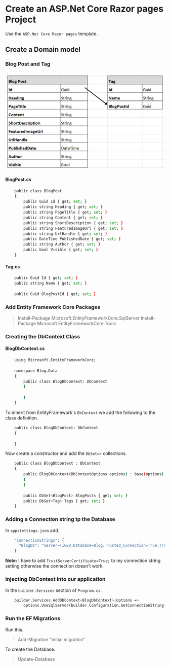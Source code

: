 # Create an ASP.Net Core Razor pages Project

Use the ``ASP.Net Core Razor pages`` template.

## Create a Domain model

### Blog Post and Tag

![Domain model](assets/images/domain-model.jpg "Domain model")

#### BlogPost.cs

```bash
    public class BlogPost
    {
        public Guid Id { get; set; }
        public string Heading { get; set; }
        public string PageTitle { get; set; }
        public string Content { get; set; }
        public string ShortDescription { get; set; }
        public string FeaturedImageUrl { get; set; }
        public string UrlHandle { get; set; }
        public DateTime PublishedDate { get; set; }
        public string Author { get; set; }
        public bool Visible { get; set; }
    }
```

#### Tag.cs

```bash
    public Guid Id { get; set; }
    public string Name { get; set; }

    public Guid BlogPostId { get; set; }
```

### Add Entity Framework Core Packages

> Install-Package Microsoft.EntityFrameworkCore.SqlServer
> Install-Package Microsoft.EntityFrameworkCore.Tools

### Creating the DbContext Class

#### BlogDbContext.cs

```bash
    using Microsoft.EntityFrameworkCore;

    namespace Blog.Data
    {
        public class BlogDbContext: DbContext
        {

        }
    }
```

To inherit from EntityFramework's ``DbContext`` we add the following to the class definition.

```bash
    public class BlogDbContext: DbContext
    {

    }
```

Now create a constructor and add the ``DbSet<>`` collections.

```bash
    public class BlogDbContext : DbContext
    {
        public BlogDbContext(DbContextOptions options) : base(options)
        {
        }

        public DbSet<BlogPost> BlogPosts { get; set; }
        public DbSet<Tag> Tags { get; set; }
    }
```

### Adding a Connection string tp the Database

In ``appstettings.json`` add.

```bash
    "ConnectionStrings": {
      "BlogDb": "Server=TIGER;Database=Blog;Trusted_Connection=True;TrustServerCertificate=True;"
    }
```

**Note:** I have to add ``TrustServerCertificate=True;`` to my connection string setting otherwise the connection doesn't work.

### Injecting DbContext into our application

In the ``builder.Services`` section of ``Program.cs``.

```bash
    builder.Services.AddDbContext<BlogDbContext>(options => 
        options.UseSqlServer(builder.Configuration.GetConnectionString("BlogDb")));
```

### Run the EF Migrations

Run this.

> Add-Migration "Initial migration"

To create the Database.

> Update-Database
